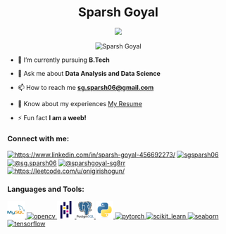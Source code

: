 <h1 align="center">Sparsh Goyal</h1>

<p align="center">
  <!-- Typing SVG -->
  <a href="https://git.io/typing-svg">
    <img src="https://readme-typing-svg.demolab.com?font=Fira+Code&size=24&pause=1000&color=22F735&center=true&vCenter=true&width=435&lines=Data+Scientist+and+Analyst;In+Data+We+Trust"/>
  </a>
</p>

<p align="center">
  <img src="https://github.com/sg-sparsh-goyal/sg-sparsh-goyal/assets/131648732/ed415b6c-0675-4504-9f55-2fda1b623308" alt="Sparsh Goyal" />
</p>

- 🌱 I’m currently pursuing **B.Tech**

- 💬 Ask me about **Data Analysis and Data Science**

- 📫 How to reach me **sg.sparsh06@gmail.com**

- 📄 Know about my experiences [My Resume](https://drive.google.com/file/d/1otT73TL3KnpbYfi9ErAvOZ7l-tCvsZcB/view?usp=sharing)

- ⚡ Fun fact **I am a weeb!**

<h3 align="left">Connect with me:</h3>
<p align="left">
<a href="https://linkedin.com/in/https://www.linkedin.com/in/sparsh-goyal-456692273/" target="blank"><img align="center" src="https://raw.githubusercontent.com/rahuldkjain/github-profile-readme-generator/master/src/images/icons/Social/linked-in-alt.svg" alt="https://www.linkedin.com/in/sparsh-goyal-456692273/" height="30" width="40" /></a>
<a href="https://kaggle.com/sgsparsh06" target="blank"><img align="center" src="https://raw.githubusercontent.com/rahuldkjain/github-profile-readme-generator/master/src/images/icons/Social/kaggle.svg" alt="sgsparsh06" height="30" width="40" /></a>
<a href="https://medium.com/@sg.sparsh06" target="blank"><img align="center" src="https://raw.githubusercontent.com/rahuldkjain/github-profile-readme-generator/master/src/images/icons/Social/medium.svg" alt="@sg.sparsh06" height="30" width="40" /></a>
<a href="https://www.youtube.com/c/@sparshgoyal-sg8rr" target="blank"><img align="center" src="https://raw.githubusercontent.com/rahuldkjain/github-profile-readme-generator/master/src/images/icons/Social/youtube.svg" alt="@sparshgoyal-sg8rr" height="30" width="40" /></a>
<a href="https://www.leetcode.com/https://leetcode.com/u/onigirishogun/" target="blank"><img align="center" src="https://raw.githubusercontent.com/rahuldkjain/github-profile-readme-generator/master/src/images/icons/Social/leet-code.svg" alt="https://leetcode.com/u/onigirishogun/" height="30" width="40" /></a>
</p>

<h3 align="left">Languages and Tools:</h3>
<p align="left"> <a href="https://www.mysql.com/" target="_blank" rel="noreferrer"> <img src="https://raw.githubusercontent.com/devicons/devicon/master/icons/mysql/mysql-original-wordmark.svg" alt="mysql" width="40" height="40"/> </a> <a href="https://opencv.org/" target="_blank" rel="noreferrer"> <img src="https://www.vectorlogo.zone/logos/opencv/opencv-icon.svg" alt="opencv" width="40" height="40"/> </a> <a href="https://pandas.pydata.org/" target="_blank" rel="noreferrer"> <img src="https://raw.githubusercontent.com/devicons/devicon/2ae2a900d2f041da66e950e4d48052658d850630/icons/pandas/pandas-original.svg" alt="pandas" width="40" height="40"/> </a> <a href="https://www.postgresql.org" target="_blank" rel="noreferrer"> <img src="https://raw.githubusercontent.com/devicons/devicon/master/icons/postgresql/postgresql-original-wordmark.svg" alt="postgresql" width="40" height="40"/> </a> <a href="https://www.python.org" target="_blank" rel="noreferrer"> <img src="https://raw.githubusercontent.com/devicons/devicon/master/icons/python/python-original.svg" alt="python" width="40" height="40"/> </a> <a href="https://pytorch.org/" target="_blank" rel="noreferrer"> <img src="https://www.vectorlogo.zone/logos/pytorch/pytorch-icon.svg" alt="pytorch" width="40" height="40"/> </a> <a href="https://scikit-learn.org/" target="_blank" rel="noreferrer"> <img src="https://upload.wikimedia.org/wikipedia/commons/0/05/Scikit_learn_logo_small.svg" alt="scikit_learn" width="40" height="40"/> </a> <a href="https://seaborn.pydata.org/" target="_blank" rel="noreferrer"> <img src="https://seaborn.pydata.org/_images/logo-mark-lightbg.svg" alt="seaborn" width="40" height="40"/> </a> <a href="https://www.tensorflow.org" target="_blank" rel="noreferrer"> <img src="https://www.vectorlogo.zone/logos/tensorflow/tensorflow-icon.svg" alt="tensorflow" width="40" height="40"/> </a> </p>


